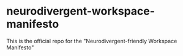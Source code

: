 # neurodivergent-workspace-manifesto
This is the official repo for the "Neurodivergent-friendly Workspace Manifesto"
